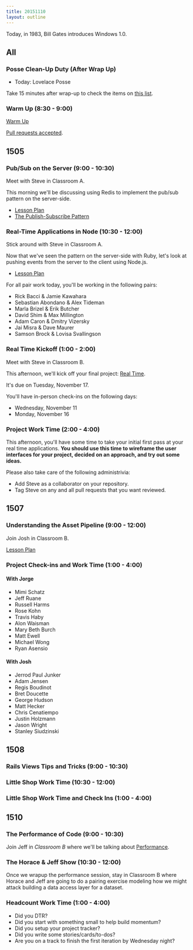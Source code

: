 ```yaml
---
title: 20151110
layout: outline
---
```


Today, in 1983, Bill Gates introduces Windows 1.0.

## All

### Posse Clean-Up Duty (After Wrap Up)

* Today: Lovelace Posse

Take 15 minutes after wrap-up to check the items on [this list](https://gist.github.com/rwarbelow/f5cfe4333402d043ef2e).

### Warm Up (8:30 - 9:00)

[Warm Up](https://thewarmup.herokuapp.com)

[Pull requests accepted](https://github.com/mikedao/the-warm-up).


## 1505

### Pub/Sub on the Server (9:00 - 10:30)

Meet with Steve in Classroom A.

This morning we'll be discussing using Redis to implement the pub/sub pattern on the server-side.

* [Lesson Plan](https://github.com/turingschool/lesson_plans/blob/master/ruby_04-apis_and_scalability/pubsub_on_the_server.markdown)
* [The Publish-Subscribe Pattern](https://en.wikipedia.org/wiki/Publish%E2%80%93subscribe_pattern)

### Real-Time Applications in Node (10:30 - 12:00)

Stick around with Steve in Classroom A.

Now that we've seen the pattern on the server-side with Ruby, let's look at pushing events from the server to the client using Node.js.

* [Lesson Plan](https://github.com/turingschool/lesson_plans/blob/master/ruby_04-apis_and_scalability/real_time_applications_with_node.markdown)

For all pair work today, you'll be working in the following pairs:

* Rick Bacci & Jamie Kawahara
* Sebastian Abondano & Alex Tideman
* Marla Brizel & Erik Butcher
* David Shim & Max Millington
* Adam Caron & Dmitry Vizersky
* Jai Misra & Dave Maurer
* Samson Brock & Lovisa Svallingson

### Real Time Kickoff (1:00 - 2:00)

Meet with Steve in Classroom B.

This afternoon, we'll kick off your final project: [Real Time][rt].

[rt]: https://github.com/turingschool/curriculum/blob/master/source/projects/real_time.markdown

It's due on Tuesday, November 17.

You'll have in-person check-ins on the following days:

- Wednesday, November 11
- Monday, November 16

### Project Work Time (2:00 - 4:00)

This afternoon, you'll have some time to take your initial first pass at your real time applications. **You should use this time to wireframe the user interfaces for your project, decided on an approach, and try out some ideas.**

Please also take care of the following administrivia:

- Add Steve as a collaborator on your repository.
- Tag Steve on any and all pull requests that you want reviewed.


## 1507

### Understanding the Asset Pipeline (9:00 - 12:00)

Join Josh in Classroom B.

[Lesson Plan](https://github.com/turingschool/lesson_plans/blob/master/ruby_03-professional_rails_applications/understanding_the_asset_pipeline.md)

### Project Check-ins and Work Time (1:00 - 4:00)

#### With Jorge

* Mimi Schatz
* Jeff Ruane
* Russell Harms
* Rose Kohn
* Travis Haby
* Alon Waisman
* Mary Beth Burch
* Matt Ewell
* Michael Wong
* Ryan Asensio

#### With Josh

* Jerrod Paul Junker
* Adam Jensen
* Regis Boudinot
* Bret Doucette
* George Hudson
* Matt Hecker
* Chris Cenatiempo
* Justin Holzmann
* Jason Wright
* Stanley Siudzinski


## 1508

### Rails Views Tips and Tricks (9:00 - 10:30)

### Little Shop Work Time (10:30 - 12:00)

### Little Shop Work Time and Check Ins (1:00 - 4:00)


## 1510

### The Performance of Code (9:00 - 10:30)

Join Jeff in *Classroom B* where we'll be talking about [Performance](https://github.com/turingschool/lesson_plans/blob/master/ruby_01-object_oriented_programming_with_ruby/performance_of_code.markdown).

### The Horace & Jeff Show (10:30 - 12:00)

Once we wrapup the performance session, stay in Classroom B where Horace and Jeff are going to do a pairing exercise modeling how we might attack building a data access layer for a dataset.

### Headcount Work Time (1:00 - 4:00)

* Did you DTR?
* Did you start with something small to help build momentum?
* Did you setup your project tracker?
* Did you write some stories/cards/to-dos?
* Are you on a track to finish the first iteration by Wednesday night?
